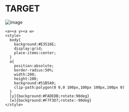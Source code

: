 # TARGET

![image](https://github.com/gaschneider/cssbattle/assets/16023844/93f6fffc-e370-4dee-9349-1e8db209ca6d)

```
<a><a y><a w>
<style>
  body{
    background:#E3516E;
    display:grid;
    place-items:center;
  }
  a{
    position:absolute;
    border-radius:50%;
    width:200;
    height:200;
    background:#51B5A9;
    clip-path:polygon(0 0,0 100px,100px 100px,100px 0)
  }
  [y]{background:#FADE8B;rotate:90deg}
  [w]{background:#F7F3D7;rotate:-90deg}
</style>
```
